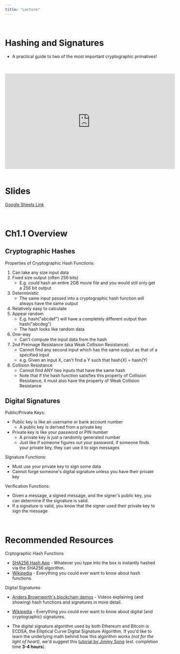 ```yaml
---
title: "Lecture"
---
```


<br />

# Hashing and Signatures
- A practical guide to two of the most important cryptographic primatives!

<br />
<br />
<iframe 
	width="560" 
	height="315" 
	src="https://www.youtube-nocookie.com/embed/FLIo_ZjV--U" 
	frameborder="0" 
	allow="accelerometer; autoplay; encrypted-media; gyroscope; picture-in-picture" 
	allowfullscreen>
</iframe>
<br />
<br />

# Slides

[Google Sheets Link](https://docs.google.com/presentation/d/17J2qRYzx27x30UEoXa2cOHOl2MdKQujocQNJpbp7NHE/edit)

<br />

# Ch1.1 Overview 

## Cryptographic Hashes

Properties of Cryptographic Hash Functions:

1. Can take any size input data
2. Fixed size output (often 256 bits)
	- E.g. could hash an entire 2GB movie file and you would still only get a 256 bit output
3. Deterministic 
	- The same input passed into a cryptographic hash function will always have the same output
4. Relatively easy to calculate
5. Appear random 
	- E.g. hash("abcdef") will have a completely different output than hash("abcdeg")
	- The hash looks like random data
6. One-way 
	- Can't compute the input data from the hash
7. 2nd Preimage Resistance (aka Weak Collision Resistance):
	- Cannot find any second input which has the same output as that of a specified input
	- e.g. Given an input X, can't find a Y such that hash(X) = hash(Y)
8. Collision Resistance
	- Cannot find ANY two inputs that have the same hash
	- Note that if the hash function satisfies this property of Collision Resistance, it must also have the property of Weak Collision Resistance


## Digital Signatures

Public/Private Keys:

- Public key is like an username or bank account number
	- A public key is derived from a private key
- Private key is like your password or PIN number
	- A private key is just a randomly generated number
	- Just like if someone figures out your password, if someone finds your private key, they can use it to sign messages

Signature Functions:

- Must use your private key to sign some data
- Cannot forge someone's digital signature unless you have their private key

Verification Functions:

- Given a message, a signed message, and the signer's public key, you can determine if the signature is valid. 
- If a signature is valid, you know that the signer used their private key to sign the message

<br />

# Recommended Resources

Crptographic Hash Functions
- [SHA256 Hash App](https://anders.com/blockchain/hash.html) - Whatever you type into the box is instantly hashed via the SHA256 algorithm.
- [Wikipedia](https://en.wikipedia.org/wiki/Cryptographic_hash_function) - Everything you could ever want to know about hash functions.

Digital Signatures

- [Anders Brownworth's blockchain demos](https://anders.com/blockchain/) - Videos explaining (and showing) hash functions and signatures in more detail.

- [Wikipedia](https://en.wikipedia.org/wiki/Digital_signature) - Everything you could ever want to know about digital (and cryptographic) signatures.

-  The digital signature algorithm used by both Ethereum and Bitcoin is ECDSA, the Elliptical Curve Digital Signature Algorithm. If you'd like to learn the underlying math behind how this algorithm works *(not for the light of heart)*, we'd suggest this [tutorial by Jimmy Song](https://www.youtube.com/watch?v=e6voIwB-An4) (est. completion time **3-4 hours**).

<br />

